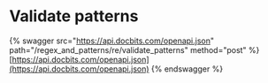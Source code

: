 # Validate patterns

{% swagger src="https://api.docbits.com/openapi.json" path="/regex_and_patterns/re/validate_patterns" method="post" %}
[https://api.docbits.com/openapi.json](https://api.docbits.com/openapi.json)
{% endswagger %}
